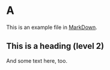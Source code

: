 # A

This is an example file in [MarkDown](https://www.markdownguide.org/).

## This is a heading (level 2)

And some text here, too.
